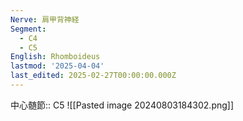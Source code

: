 ```yaml
---
Nerve: 肩甲背神経
Segment:
  - C4
  - C5
English: Rhomboideus
lastmod: '2025-04-04'
last_edited: 2025-02-27T00:00:00.000Z
---
```


中心髄節:: C5
![[Pasted image 20240803184302.png]]
